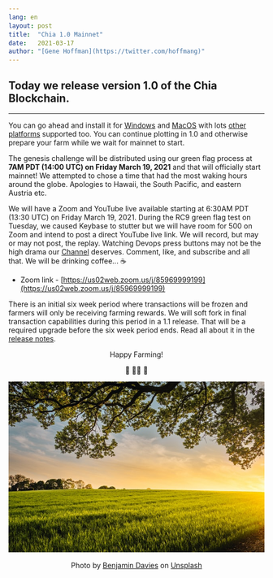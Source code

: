 ```yaml
---
lang: en
layout: post
title:  "Chia 1.0 Mainnet"
date:   2021-03-17
author: "[Gene Hoffman](https://twitter.com/hoffmang)"
---
```


## Today we release version 1.0 of the Chia Blockchain.

***

You can go ahead and install it for [Windows](https://download.chia.net/latest/Setup-Win64.exe) and [MacOS](https://download.chia.net/latest/Setup-MacOS.dmg) with lots [other platforms](https://github.com/Chia-Network/chia-blockchain/wiki/INSTALL) supported too. You can continue plotting in 1.0 and otherwise prepare your farm while we wait for mainnet to start.

The genesis challenge will be distributed using our green flag process at **7AM PDT (14:00 UTC) on Friday March 19, 2021** and that will officially start mainnet! We attempted to chose a time that had the most waking hours around the globe. Apologies to Hawaii, the South Pacific, and eastern Austria etc.

We will have a Zoom and YouTube live available starting at 6:30AM PDT (13:30 UTC) on Friday March 19, 2021. During the RC9 green flag test on Tuesday, we caused Keybase to stutter but we will have room for 500 on Zoom and intend to post a direct YouTube live link. We will record, but may or may not post, the replay. Watching Devops press buttons may not be the high drama our [Channel](https://www.youtube.com/channel/UChFkJ3OAUvnHZdiQISWdWPA) deserves. Comment, like, and subscribe and all that. We will be drinking coffee... ☕️

- Zoom link - [https://us02web.zoom.us/j/85969999199](https://us02web.zoom.us/j/85969999199)

There is an initial six week period where transactions will be frozen and farmers will only be receiving farming rewards. We will soft fork in final transaction capabilities during this period in a 1.1 release. That will be a required upgrade before the six week period ends. Read all about it in the [release notes](https://github.com/Chia-Network/chia-blockchain/blob/main/CHANGELOG.md).

<p align=center>Happy Farming!</p>
<p align=center>🚜 👩‍🌾 🌱</p>

<p align="center">
  <img src="/assets/benjamin-davies-Zm2n2O7Fph4-unsplash.jpg" alt="Green Field">
</p>

<p align=center>Photo by <a href="https://unsplash.com/@bendavisual?utm_source=unsplash&utm_medium=referral&utm_content=creditCopyText">Benjamin Davies</a> on <a href="/?utm_source=unsplash&utm_medium=referral&utm_content=creditCopyText">Unsplash</a></p>
